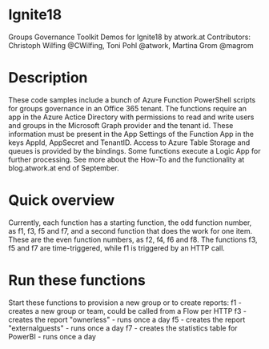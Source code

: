 # Ignite18
Groups Governance Toolkit 
Demos for Ignite18 by atwork.at
Contributors: Christoph Wilfing @CWilfing, Toni Pohl @atwork, Martina Grom @magrom

# Description
These code samples include a bunch of Azure Function PowerShell scripts for groups governance in an Office 365 tenant.
The functions require an app in the Azure Actice Directory with permissions to read and write users and groups in the Microsoft Graph provider and the tenant id. These information must be present in the App Settings of the Function App in the keys AppId, AppSecret and TenantID. Access to Azure Table Storage and queues is provided by the bindings. Some functions execute a Logic App for further processing.
See more about the How-To and the functionality at blog.atwork.at end of September.

# Quick overview
Currently, each function has a starting function, the odd function number, as f1, f3, f5 and f7, and a second function that does the work for one item. These are the even function numbers, as f2, f4, f6 and f8. The functions f3, f5 and f7 are time-triggered, while f1 is triggered by an HTTP call.

# Run these functions
Start these functions to provision a new group or to create reports:
f1 - creates a new group or team, could be called from a Flow per HTTP
f3 - creates the report "ownerless" - runs once a day
f5 - creates the report "externalguests" - runs once a day
f7 - creates the statistics table for PowerBI - runs once a day
